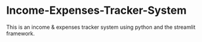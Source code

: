 # Income-Expenses-Tracker-System
This is an income &amp; expenses tracker system using python and the streamlit framework.
